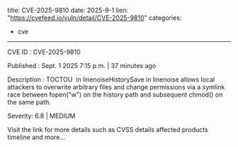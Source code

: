  
title: CVE-2025-9810
date: 2025-9-1
lien: "https://cvefeed.io/vuln/detail/CVE-2025-9810"
categories:
  - cve
---

CVE ID : CVE-2025-9810

Published :  Sept. 1
2025
7:15 p.m. | 37 minutes ago

Description : TOCTOU  in linenoiseHistorySave in linenoise allows local attackers to overwrite arbitrary files and change permissions via a symlink race between fopen("w") on the history path and subsequent chmod() on the same path.

Severity: 6.8 | MEDIUM

Visit the link for more details
such as CVSS details
affected products
timeline
and more...
